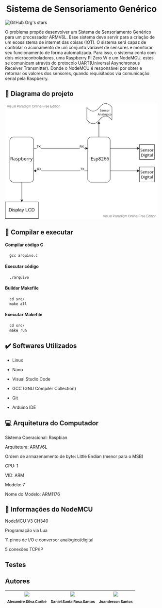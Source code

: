 <h1 align="center">Sistema de Sensoriamento Genérico</h1> 

![GitHub Org's stars](https://img.shields.io/github/stars/DanielSRS?style=social)

O problema propõe desenvolver um Sistema de Sensoriamento Genérico para um processador ARMV6L. Esse sistema deve servir para a criação de um ecossistema de internet das coisas (IOT). O sistema será capaz de controlar o acionamento de um conjunto váriavel de sensores e monitorar seu funcionamento de forma automatizada.
Para isso, o sistema conta com dois microcontroladores, uma Raspberry Pi Zero W e um NodeMCU, estes se comunicam através do protocolo UART(Universal Asynchronous Receiver Transmitter). Donde o NodeMCU é responsável por obter e retornar os valores dos sensores, quando requisitados via comunicação serial pela Raspberry.

## :bookmark_tabs: Diagrama do projeto
![diagram](https://github.com/DanielSRS/ESP8266_ES/blob/main/digram_system.png)

## :hammer: Compilar e executar 

#### Compilar código C

```
  gcc arquivo.c
```

#### Executar código

```
  ./arquivo
```
#### Buildar Makefile

```
  cd src/
  make all
```

#### Executar Makefile

```
  cd src/
  make run
```

## :heavy_check_mark: Softwares Utilizados

- Linux

- Nano

- Visual Studio Code

- GCC (GNU Compiler Collection)

- Git

- Arduino IDE

## :computer: Arquitetura do Computador

Sistema Operacional: Raspbian

Arquitetura:  ARMV6L

Ordem de armazenamento de byte: Little Endian (menor para o MSB)

CPU: 1

VID: ARM

Modelo: 7

Nome do Modelo: ARM1176


## :pencil: Informações do NodeMCU

NodeMCU V3 CH340

Programação via Lua

11 pinos de I/O e conversor analógico/digital

5 conexões TCP/IP


## Testes

## Autores

| [<img src="https://avatars.githubusercontent.com/u/38389307?v=4" width=115><br><sub>Alexandre Silva Caribé</sub>](https://github.com/AlexandreCaribe) |  [<img src="https://avatars.githubusercontent.com/u/39845798?v=4" width=115><br><sub>Daniel Santa Rosa Santos</sub>](https://github.com/DanielSRS) |  [<img src="https://avatars.githubusercontent.com/u/88436328?v=4" width=115><br><sub>Joanderson Santos</sub>](https://github.com/Joanderson90) |
| :---: | :---: | :---: |
